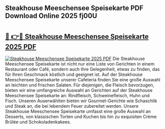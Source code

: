 ## Steakhouse Meeschensee Speisekarte PDF Download Online 2025 fj00U

# <h2><a href="http://gc9ohr.nevu.top/?p=Steakhouse+Meeschensee+Speisekarte">🔗 👉🔴 Steakhouse Meeschensee Speisekarte 2025 PDF</a></h2>

[![Steakhouse Meeschensee Speisekarte 2025 PDF](https://i.imgur.com/dBaPXMq.png)](http://gc9ohr.nevu.top/?p=Steakhouse+Meeschensee+Speisekarte)
Die Steakhouse Meeschensee Speisekarte ist nicht nur eine Liste von Gerichten in einem Restaurant oder Café, sondern auch Ihre Gelegenheit, etwas zu finden, das für Ihren Geschmack köstlich und geeignet ist. Auf der Steakhouse Meeschensee Speisekarte unserer Cafeteria finden Sie eine große Auswahl an leichten und frischen Salaten. Für diejenigen, die Fleisch bevorzugen, bieten wir eine umfangreiche Auswahl an Gerichten auf der Steakhouse Meeschensee Speisekarte an: Rindfleisch, Schweinefleisch, Huhn und Fisch. Unseren Auserwählten bieten wir Gourmet-Gerichte wie Schaschlik und Steak an, die bei lebendem Feuer zubereitet werden. Unsere Steakhouse Meeschensee Speisekarte umfasst eine große Auswahl an Desserts, von klassischen Torten und Kuchen bis hin zu exquisiten Crème Brûlée und Schokoladenkakees.
